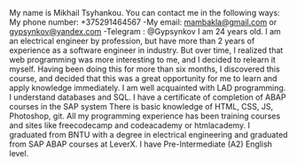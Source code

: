 My name is Mikhail Tsyhankou.
You can contact me in the following ways:
My phone number: +375291464567
-My email: mambakla@gmail.com or gypsynkov@yandex.com
-Telegram : @Gypsynkov
I am 24 years old. I am an electrical engineer by profession, but have more than 2 years of experience as a software engineer in industry. 
But over time, I realized that web programming was more interesting to me, and I decided to relearn it myself.
Having been doing this for more than six months, I discovered this course, and decided that this was a great opportunity
    for me to learn and apply knowledge immediately.
    I am well acquainted with LAD programming.
    I understand databases and SQL.
    I have a certificate of completion of ABAP courses in the SAP system
    There is basic knowledge of HTML, CSS, JS, Photoshop, git.
    All my programming experience has been training courses and sites like freecodecamp and codeacademy or htmlacademy. 
    I graduated from BNTU with a degree in electrical engineering and graduated from SAP ABAP courses at LeverX.
    I have Pre-Intermediate (A2) English level.
